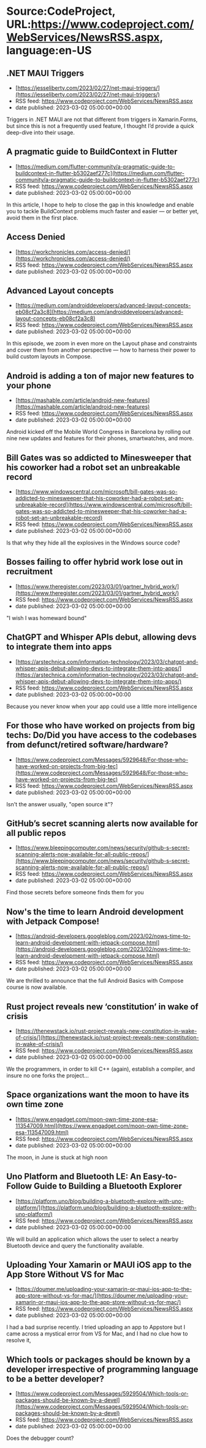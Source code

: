 # Source:CodeProject, URL:https://www.codeproject.com/WebServices/NewsRSS.aspx, language:en-US

## .NET MAUI Triggers
 - [https://jesseliberty.com/2023/02/27/net-maui-triggers/](https://jesseliberty.com/2023/02/27/net-maui-triggers/)
 - RSS feed: https://www.codeproject.com/WebServices/NewsRSS.aspx
 - date published: 2023-03-02 05:00:00+00:00

Triggers in .NET MAUI are not that different from triggers in Xamarin.Forms, but since this is not a frequently used feature, I thought I’d provide a quick deep-dive into their usage.

## A pragmatic guide to BuildContext in Flutter
 - [https://medium.com/flutter-community/a-pragmatic-guide-to-buildcontext-in-flutter-b5302aef277c](https://medium.com/flutter-community/a-pragmatic-guide-to-buildcontext-in-flutter-b5302aef277c)
 - RSS feed: https://www.codeproject.com/WebServices/NewsRSS.aspx
 - date published: 2023-03-02 05:00:00+00:00

In this article, I hope to help to close the gap in this knowledge and enable you to tackle BuildContext problems much faster and easier — or better yet, avoid them in the first place.

## Access Denied
 - [https://workchronicles.com/access-denied/](https://workchronicles.com/access-denied/)
 - RSS feed: https://www.codeproject.com/WebServices/NewsRSS.aspx
 - date published: 2023-03-02 05:00:00+00:00



## Advanced Layout concepts
 - [https://medium.com/androiddevelopers/advanced-layout-concepts-eb08cf2a3c8](https://medium.com/androiddevelopers/advanced-layout-concepts-eb08cf2a3c8)
 - RSS feed: https://www.codeproject.com/WebServices/NewsRSS.aspx
 - date published: 2023-03-02 05:00:00+00:00

In this episode, we zoom in even more on the Layout phase and constraints and cover them from another perspective — how to harness their power to build custom layouts in Compose.

## Android is adding a ton of major new features to your phone
 - [https://mashable.com/article/android-new-features](https://mashable.com/article/android-new-features)
 - RSS feed: https://www.codeproject.com/WebServices/NewsRSS.aspx
 - date published: 2023-03-02 05:00:00+00:00

Android kicked off the Mobile World Congress in Barcelona by rolling out nine new updates and features for their phones, smartwatches, and more.

## Bill Gates was so addicted to Minesweeper that his coworker had a robot set an unbreakable record
 - [https://www.windowscentral.com/microsoft/bill-gates-was-so-addicted-to-minesweeper-that-his-coworker-had-a-robot-set-an-unbreakable-record](https://www.windowscentral.com/microsoft/bill-gates-was-so-addicted-to-minesweeper-that-his-coworker-had-a-robot-set-an-unbreakable-record)
 - RSS feed: https://www.codeproject.com/WebServices/NewsRSS.aspx
 - date published: 2023-03-02 05:00:00+00:00

Is that why they hide all the explosives in the Windows source code?

## Bosses failing to offer hybrid work lose out in recruitment
 - [https://www.theregister.com/2023/03/01/gartner_hybrid_work/](https://www.theregister.com/2023/03/01/gartner_hybrid_work/)
 - RSS feed: https://www.codeproject.com/WebServices/NewsRSS.aspx
 - date published: 2023-03-02 05:00:00+00:00

"I wish I was homeward bound"

## ChatGPT and Whisper APIs debut, allowing devs to integrate them into apps
 - [https://arstechnica.com/information-technology/2023/03/chatgpt-and-whisper-apis-debut-allowing-devs-to-integrate-them-into-apps/](https://arstechnica.com/information-technology/2023/03/chatgpt-and-whisper-apis-debut-allowing-devs-to-integrate-them-into-apps/)
 - RSS feed: https://www.codeproject.com/WebServices/NewsRSS.aspx
 - date published: 2023-03-02 05:00:00+00:00

Because you never know when your app could use a little more intelligence

## For those who have worked on projects from big techs: Do/Did you have access to the codebases from defunct/retired software/hardware?
 - [https://www.codeproject.com/Messages/5929648/For-those-who-have-worked-on-projects-from-big-tec](https://www.codeproject.com/Messages/5929648/For-those-who-have-worked-on-projects-from-big-tec)
 - RSS feed: https://www.codeproject.com/WebServices/NewsRSS.aspx
 - date published: 2023-03-02 05:00:00+00:00

Isn't the answer usually, "open source it"?

## GitHub’s secret scanning alerts now available for all public repos
 - [https://www.bleepingcomputer.com/news/security/github-s-secret-scanning-alerts-now-available-for-all-public-repos/](https://www.bleepingcomputer.com/news/security/github-s-secret-scanning-alerts-now-available-for-all-public-repos/)
 - RSS feed: https://www.codeproject.com/WebServices/NewsRSS.aspx
 - date published: 2023-03-02 05:00:00+00:00

Find those secrets before someone finds them for you

## Now's the time to learn Android development with Jetpack Compose!
 - [https://android-developers.googleblog.com/2023/02/nows-time-to-learn-android-development-with-jetpack-compose.html](https://android-developers.googleblog.com/2023/02/nows-time-to-learn-android-development-with-jetpack-compose.html)
 - RSS feed: https://www.codeproject.com/WebServices/NewsRSS.aspx
 - date published: 2023-03-02 05:00:00+00:00

We are thrilled to announce that the full Android Basics with Compose course is now available.

## Rust project reveals new ‘constitution’ in wake of crisis
 - [https://thenewstack.io/rust-project-reveals-new-constitution-in-wake-of-crisis/](https://thenewstack.io/rust-project-reveals-new-constitution-in-wake-of-crisis/)
 - RSS feed: https://www.codeproject.com/WebServices/NewsRSS.aspx
 - date published: 2023-03-02 05:00:00+00:00

We the programmers, in order to kill C++ (again), establish a compiler, and insure no one forks the project...

## Space organizations want the moon to have its own time zone
 - [https://www.engadget.com/moon-own-time-zone-esa-113547009.html](https://www.engadget.com/moon-own-time-zone-esa-113547009.html)
 - RSS feed: https://www.codeproject.com/WebServices/NewsRSS.aspx
 - date published: 2023-03-02 05:00:00+00:00

The moon, in June is stuck at high noon

## Uno Platform and Bluetooth LE: An Easy-to-Follow Guide to Building a Bluetooth Explorer
 - [https://platform.uno/blog/building-a-bluetooth-explore-with-uno-platform/](https://platform.uno/blog/building-a-bluetooth-explore-with-uno-platform/)
 - RSS feed: https://www.codeproject.com/WebServices/NewsRSS.aspx
 - date published: 2023-03-02 05:00:00+00:00

We will build an application which allows the user to select a nearby Bluetooth device and query the functionality available.

## Uploading Your Xamarin or MAUI iOS app to the App Store Without VS for Mac
 - [https://doumer.me/uploading-your-xamarin-or-maui-ios-app-to-the-app-store-without-vs-for-mac/](https://doumer.me/uploading-your-xamarin-or-maui-ios-app-to-the-app-store-without-vs-for-mac/)
 - RSS feed: https://www.codeproject.com/WebServices/NewsRSS.aspx
 - date published: 2023-03-02 05:00:00+00:00

I had a bad surprise recently. I tried uploading an app to Appstore but I came across a mystical error from VS for Mac, and I had no clue how to resolve it,

## Which tools or packages should be known by a developer irrespective of programming language to be a better developer?
 - [https://www.codeproject.com/Messages/5929504/Which-tools-or-packages-should-be-known-by-a-devel](https://www.codeproject.com/Messages/5929504/Which-tools-or-packages-should-be-known-by-a-devel)
 - RSS feed: https://www.codeproject.com/WebServices/NewsRSS.aspx
 - date published: 2023-03-02 05:00:00+00:00

Does the debugger count?

